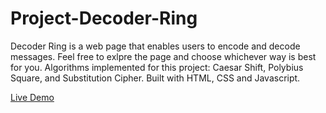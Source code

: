# Project-Decoder-Ring
Decoder Ring is a web page that enables users to encode and decode messages. Feel free to exlpre the page and choose whichever way is best for you.
Algorithms implemented for this project: Caesar Shift, Polybius Square, and Substitution Cipher.
Built with HTML, CSS and Javascript. 

[Live Demo](https://xinyuthedeveloper.github.io/Project-Decoder-Ring/)
